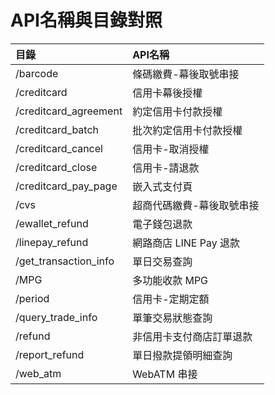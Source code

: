 # API名稱與目錄對照
|目錄                   |API名稱|                                             
|:--                    |:--|
|/barcode               |條碼繳費-幕後取號串接|
|/creditcard            |信用卡幕後授權|
|/creditcard_agreement  |約定信用卡付款授權|
|/creditcard_batch      |批次約定信用卡付款授權|
|/creditcard_cancel     |信用卡-取消授權|
|/creditcard_close      |信用卡-請退款|
|/creditcard_pay_page   |嵌入式支付頁|
|/cvs                   |超商代碼繳費-幕後取號串接|
|/ewallet_refund        |電子錢包退款|
|/linepay_refund        |網路商店 LINE Pay 退款|
|/get_transaction_info  |單日交易查詢|
|/MPG                   |多功能收款 MPG|
|/period                |信用卡-定期定額|
|/query_trade_info      |單筆交易狀態查詢|
|/refund                |非信用卡支付商店訂單退款|
|/report_refund         |單日撥款提領明細查詢|
|/web_atm               |WebATM 串接|
